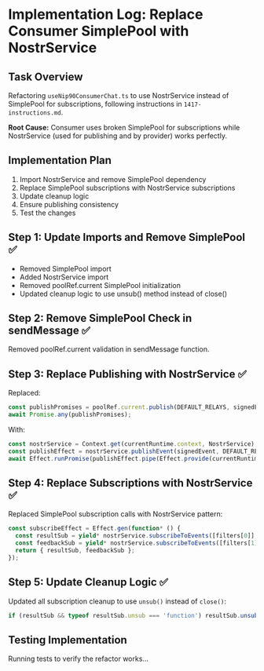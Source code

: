 # Implementation Log: Replace Consumer SimplePool with NostrService

## Task Overview
Refactoring `useNip90ConsumerChat.ts` to use NostrService instead of SimplePool for subscriptions, following instructions in `1417-instructions.md`.

**Root Cause:** Consumer uses broken SimplePool for subscriptions while NostrService (used for publishing and by provider) works perfectly.

## Implementation Plan
1. Import NostrService and remove SimplePool dependency  
2. Replace SimplePool subscriptions with NostrService subscriptions
3. Update cleanup logic
4. Ensure publishing consistency
5. Test the changes

## Step 1: Update Imports and Remove SimplePool ✅

- Removed SimplePool import
- Added NostrService import  
- Removed poolRef.current SimplePool initialization
- Updated cleanup logic to use unsub() method instead of close()

## Step 2: Remove SimplePool Check in sendMessage ✅

Removed poolRef.current validation in sendMessage function.

## Step 3: Replace Publishing with NostrService ✅

Replaced:
```typescript
const publishPromises = poolRef.current.publish(DEFAULT_RELAYS, signedEvent);
await Promise.any(publishPromises);
```

With:
```typescript
const nostrService = Context.get(currentRuntime.context, NostrService);
const publishEffect = nostrService.publishEvent(signedEvent, DEFAULT_RELAYS);
await Effect.runPromise(publishEffect.pipe(Effect.provide(currentRuntime)));
```

## Step 4: Replace Subscriptions with NostrService ✅

Replaced SimplePool subscription calls with NostrService pattern:
```typescript
const subscribeEffect = Effect.gen(function* () {
  const resultSub = yield* nostrService.subscribeToEvents([filters[0]], handleEvent, DEFAULT_RELAYS, () => handleEose("result"));
  const feedbackSub = yield* nostrService.subscribeToEvents([filters[1]], handleEvent, DEFAULT_RELAYS, () => handleEose("feedback"));
  return { resultSub, feedbackSub };
});
```

## Step 5: Update Cleanup Logic ✅

Updated all subscription cleanup to use `unsub()` instead of `close()`:
```typescript
if (resultSub && typeof resultSub.unsub === 'function') resultSub.unsub();
```

## Testing Implementation

Running tests to verify the refactor works...